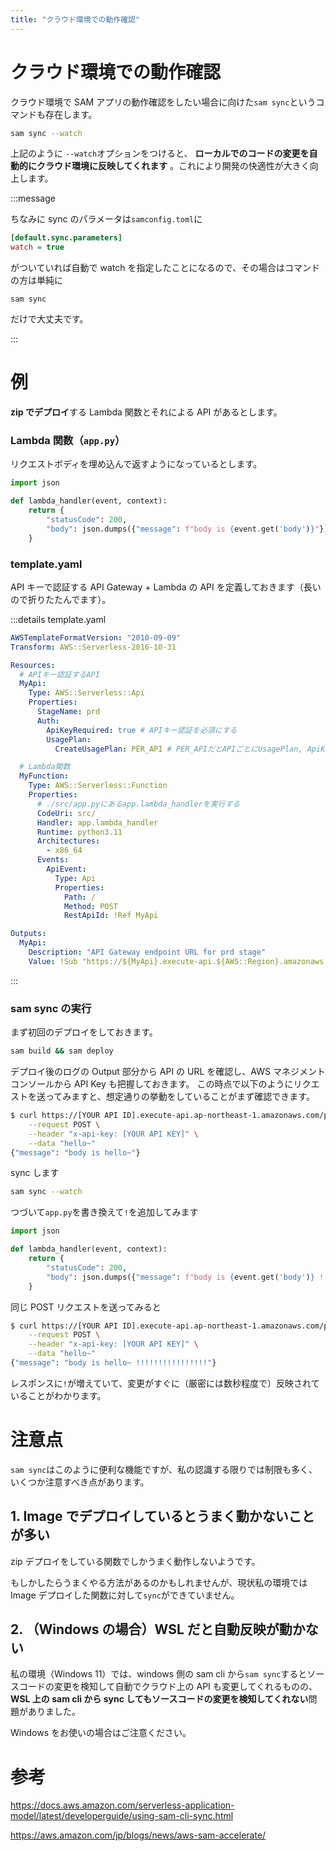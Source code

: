 ```yaml
---
title: "クラウド環境での動作確認"
---
```


# クラウド環境での動作確認

クラウド環境で SAM アプリの動作確認をしたい場合に向けた`sam sync`というコマンドも存在します。

```sh
sam sync --watch
```

上記のように `--watch`オプションをつけると、 **ローカルでのコードの変更を自動的にクラウド環境に反映してくれます** 。これにより開発の快適性が大きく向上します。

:::message

ちなみに sync のパラメータは`samconfig.toml`に

```ini
[default.sync.parameters]
watch = true
```

がついていれば自動で watch を指定したことになるので、その場合はコマンドの方は単純に

```
sam sync
```

だけで大丈夫です。

:::

# 例

**zip でデプロイ**する Lambda 関数とそれによる API があるとします。

### Lambda 関数（`app.py`）

リクエストボディを埋め込んで返すようになっているとします。

```python
import json

def lambda_handler(event, context):
    return {
        "statusCode": 200,
        "body": json.dumps({"message": f"body is {event.get('body')}"}),
    }
```

### template.yaml

API キーで認証する API Gateway + Lambda の API を定義しておきます（長いので折りたたんでます）。

:::details template.yaml

```yaml
AWSTemplateFormatVersion: "2010-09-09"
Transform: AWS::Serverless-2016-10-31

Resources:
  # APIキー認証するAPI
  MyApi:
    Type: AWS::Serverless::Api
    Properties:
      StageName: prd
      Auth:
        ApiKeyRequired: true # APIキー認証を必須にする
        UsagePlan:
          CreateUsagePlan: PER_API # PER_APIだとAPIごとにUsagePlan, ApiKey, UsagePlanKeyを生成する。SHAREDだと同じテンプレートのAPIでそれらを共有する。

  # Lambda関数
  MyFunction:
    Type: AWS::Serverless::Function
    Properties:
      # ./src/app.pyにあるapp.lambda_handlerを実行する
      CodeUri: src/
      Handler: app.lambda_handler
      Runtime: python3.11
      Architectures:
        - x86_64
      Events:
        ApiEvent:
          Type: Api
          Properties:
            Path: /
            Method: POST
            RestApiId: !Ref MyApi

Outputs:
  MyApi:
    Description: "API Gateway endpoint URL for prd stage"
    Value: !Sub "https://${MyApi}.execute-api.${AWS::Region}.amazonaws.com/prd/"
```

:::

### sam sync の実行

まず初回のデプロイをしておきます。

```sh
sam build && sam deploy
```

デプロイ後のログの Output 部分から API の URL を確認し、AWS マネジメントコンソールから API Key も把握しておきます。
この時点で以下のようにリクエストを送ってみますと、想定通りの挙動をしていることがまず確認できます。

```sh
$ curl https://[YOUR API ID].execute-api.ap-northeast-1.amazonaws.com/prd/ \
    --request POST \
    --header "x-api-key: [YOUR API KEY]" \
    --data "hello~"
{"message": "body is hello~"}
```

sync します

```sh
sam sync --watch
```

つづいて`app.py`を書き換えて`!`を追加してみます

```python
import json

def lambda_handler(event, context):
    return {
        "statusCode": 200,
        "body": json.dumps({"message": f"body is {event.get('body')} !!!!!!!!!!!!!!!!"}),
    }
```

同じ POST リクエストを送ってみると

```sh
$ curl https://[YOUR API ID].execute-api.ap-northeast-1.amazonaws.com/prd/ \
    --request POST \
    --header "x-api-key: [YOUR API KEY]" \
    --data "hello~"
{"message": "body is hello~ !!!!!!!!!!!!!!!!"}
```

レスポンスに`!`が増えていて、変更がすぐに（厳密には数秒程度で）反映されていることがわかります。

# 注意点

`sam sync`はこのように便利な機能ですが、私の認識する限りでは制限も多く、いくつか注意すべき点があります。

## 1. Image でデプロイしているとうまく動かないことが多い

zip デプロイをしている関数でしかうまく動作しないようです。

もしかしたらうまくやる方法があるのかもしれませんが、現状私の環境では Image デプロイした関数に対して`sync`ができていません。

## 2. （Windows の場合）WSL だと自動反映が動かない

私の環境（Windows 11）では、windows 側の sam cli から`sam sync`するとソースコードの変更を検知して自動でクラウド上の API も変更してくれるものの、**WSL 上の sam cli から sync してもソースコードの変更を検知してくれない**問題がありました。

Windows をお使いの場合はご注意ください。

# 参考

https://docs.aws.amazon.com/serverless-application-model/latest/developerguide/using-sam-cli-sync.html

https://aws.amazon.com/jp/blogs/news/aws-sam-accelerate/
